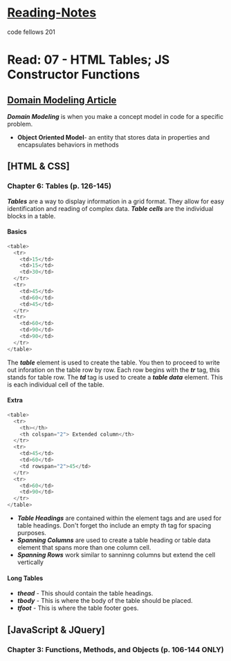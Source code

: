 # [Reading-Notes](https://alsosteve.github.io/reading-notes/)
code fellows 201

# Read: 07 - HTML Tables; JS Constructor Functions

## [Domain Modeling Article](https://github.com/codefellows/domain_modeling#domain-modeling)

**_Domain Modeling_** is when you make a concept model in code for a specific problem. 
* **Object Oriented Model**- an entity that stores data in properties and encapsulates behaviors in methods

## [HTML & CSS]

### Chapter 6: Tables (p. 126-145)
**_Tables_** are a way to display information in a grid format. They allow for easy identification and reading of complex data.
**_Table cells_** are the individual blocks in a table. 

#### Basics
``` javaScript
<table>
  <tr>
    <td>15</td>
    <td>15</td>
    <td>30</td>
  </tr>
  <tr>
    <td>45</td>
    <td>60</td>
    <td>45</td>
  </tr>
  <tr>
    <td>60</td>
    <td>90</td>
    <td>90</td>
  </tr>
</table>
```

The **_table_** element is used to create the table. You then to proceed to write out inforation on the table row by row.
Each row begins with the **_tr_** tag, this stands for table row.
The **_td_** tag is used to create a **_table data_** element. This is each individual cell of the table.

#### Extra
``` javaScript
<table>
  <tr>
    <th></th>
    <th colspan="2"> Extended column</th>
  </tr>
  <tr>
    <td>45</td>
    <td>60</td>
    <td rowspan="2">45</td>
  </tr>
  <tr>
    <td>60</td>
    <td>90</td>
  </tr>
</table>
```
- **_Table Headings_** are contained within the **_<th>_** element tags and are used for table headings. Don't forget tho include an empty _th_ tag for spacing purposes.
- **_Spanning Columns_** are used to create a table heading or table data element that spans more than one column cell.
- **_Spanning Rows_** work similar to sanninng columns but extend the cell vertically

#### Long Tables

- **_thead_** - This should contain the table headings.
- **_tbody_** - This is where the body of the table should be placed.
- **_tfoot_** - This is where the table footer goes.

## [JavaScript & JQuery]

### Chapter 3: Functions, Methods, and Objects (p. 106-144 ONLY)

